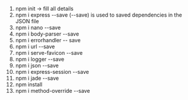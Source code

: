 1. npm init -> fill all details
2. npm i express --save
(--save) is used to saved dependencies in the JSON file
3. npm i nano --save
4. npm i body-parser  --save
5. npm i errorhandler -- save
6. npm i url --save
7. npm i serve-favicon --save 
8. npm i logger --save
9. npm i json --save
10. npm i express-session --save
11. npm i jade --save
12. npm install
13. npm i method-override --save
